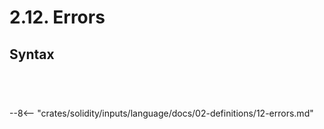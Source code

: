 <!-- This file is generated automatically by infrastructure scripts. Please don't edit by hand. -->

# 2.12. Errors

## Syntax

```{ .ebnf #ErrorDefinition }

```

<pre ebnf-snippet="ErrorDefinition" style="display: none;"><span class="cm">(* Introduced in 0.8.4 *)</span><br /><a href="#ErrorDefinition"><span class="k">ErrorDefinition</span></a><span class="o"> = </span><span class="cm">(* error_keyword: *)</span><span class="o"> </span><a href="../../01-file-structure/08-keywords#ErrorKeyword"><span class="k">ERROR_KEYWORD</span></a><br /><span class="o">                  </span><span class="cm">(* name: *)</span><span class="o"> </span><a href="../../05-expressions/06-identifiers#Identifier"><span class="k">IDENTIFIER</span></a><br /><span class="o">                  </span><span class="cm">(* members: *)</span><span class="o"> </span><a href="#ErrorParametersDeclaration"><span class="k">ErrorParametersDeclaration</span></a><br /><span class="o">                  </span><span class="cm">(* semicolon: *)</span><span class="o"> </span><a href="../../01-file-structure/09-punctuation#Semicolon"><span class="k">SEMICOLON</span></a><span class="o">;</span></pre>

```{ .ebnf #ErrorParametersDeclaration }

```

<pre ebnf-snippet="ErrorParametersDeclaration" style="display: none;"><span class="cm">(* Introduced in 0.8.4 *)</span><br /><a href="#ErrorParametersDeclaration"><span class="k">ErrorParametersDeclaration</span></a><span class="o"> = </span><span class="cm">(* open_paren: *)</span><span class="o"> </span><a href="../../01-file-structure/09-punctuation#OpenParen"><span class="k">OPEN_PAREN</span></a><br /><span class="o">                             </span><span class="cm">(* parameters: *)</span><span class="o"> </span><a href="#ErrorParameters"><span class="k">ErrorParameters</span></a><br /><span class="o">                             </span><span class="cm">(* close_paren: *)</span><span class="o"> </span><a href="../../01-file-structure/09-punctuation#CloseParen"><span class="k">CLOSE_PAREN</span></a><span class="o">;</span></pre>

```{ .ebnf #ErrorParameters }

```

<pre ebnf-snippet="ErrorParameters" style="display: none;"><span class="cm">(* Introduced in 0.8.4 *)</span><br /><a href="#ErrorParameters"><span class="k">ErrorParameters</span></a><span class="o"> = </span><span class="o">(</span><a href="#ErrorParameter"><span class="k">ErrorParameter</span></a><span class="o"> </span><span class="o">(</span><a href="../../01-file-structure/09-punctuation#Comma"><span class="k">COMMA</span></a><span class="o"> </span><a href="#ErrorParameter"><span class="k">ErrorParameter</span></a><span class="o">)</span><span class="o">*</span><span class="o">)</span><span class="o">?</span><span class="o">;</span></pre>

```{ .ebnf #ErrorParameter }

```

<pre ebnf-snippet="ErrorParameter" style="display: none;"><span class="cm">(* Introduced in 0.8.4 *)</span><br /><a href="#ErrorParameter"><span class="k">ErrorParameter</span></a><span class="o"> = </span><span class="cm">(* type_name: *)</span><span class="o"> </span><a href="../../03-types/01-advanced-types#TypeName"><span class="k">TypeName</span></a><br /><span class="o">                 </span><span class="cm">(* name: *)</span><span class="o"> </span><a href="../../05-expressions/06-identifiers#Identifier"><span class="k">IDENTIFIER</span></a><span class="o">?</span><span class="o">;</span></pre>

--8<-- "crates/solidity/inputs/language/docs/02-definitions/12-errors.md"
